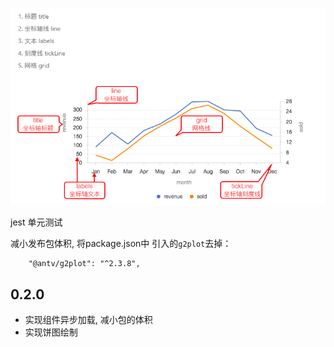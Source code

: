 ![](./src/assets/fenxi.jpg)

jest 单元测试


减小发布包体积, 将package.json中 引入的`g2plot`去掉：
```
    "@antv/g2plot": "^2.3.8",
```

## 0.2.0 
- 实现组件异步加载, 减小包的体积
- 实现饼图绘制
